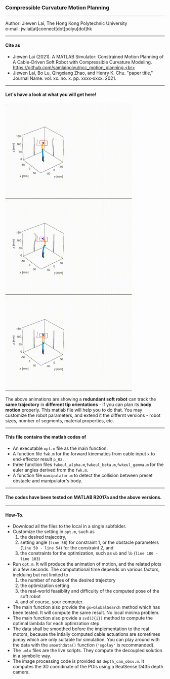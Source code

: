 ### Compressible Curvature Motion Planning

<hr>
Author: Jiewen Lai, The Hong Kong Polytechnic University<br>
e-mail: jw.lai[at]connect[dot]polyu[dot]hk
<hr>

#### Cite as
- Jiewen Lai (2021). A MATLAB Simulator: Constrained Motion Planning of A Cable-Driven Soft Robot with Compressible Curvature Modeling. https://github.com/samlaipolyu/ncc_motion_planning.<br>
- Jiewen Lai, Bo Lu, Qingxiang Zhao, and Henry K. Chu. "paper title," Journal Name. vol. xx. no. x. pp. xxxx-xxxx. 2021.

<hr>


#### Let's have a look at what you will get here!


<img src="/img/gif1.gif" alt="drawing" width="400"/><img src="/img/gif2.gif" alt="drawing" width="400"/><img src="/img/gif3.gif" alt="drawing" width="400"/>

The above animations are showing a **redundant soft robot** can track the **same trajectory** in **different tip orientations** - if you can plan its **body motion** properly. This matlab file will help you to do that. You may customize the robot parameters, and extend it the differnt versions - robot sizes, number of segments, material properties, etc.


<hr>

#### This file contains the matlab codes of
 - An executable `opt.m` file as the main function.
 - A function file `fwk.m` for the forward kinematics from cable input `x` to end-effector result `p_02`.
 - three function files `fwkeul_alpha.m`,`fwkeul_beta.m`,`fwkeul_gamma.m` for the euler angles derived from the `fwk.m`.
 - A function file `manipulator.m` to detect the collision between preset obstacle and manipulator's body.

<hr>

#### The codes have been tested on MATLAB R2017a and the above versions.

<hr>

#### How-To.

- Download all the files to the local in a single subfolder.
- Customize the setting in `opt.m`, such as 
  1. the desired trajecotry,
  2. setting angle (`line 56`) for constraint 1, or the obstacle parameters (`line 50 - line 54`) for the constraint 2, and
  3. the constraints for the optimization, such as `ub` and `lb` (`line 100 - line 103`)
- Run `opt.m`. It will produce the animation of motion, and the related plots in a few seconds. The computational time depends on various factors, inclduing but not limited to 
  1. the number of nodes of the desired trajectory
  2. the optimization setting
  3. the real-world feasiblity and difficulty of the computed pose of the soft robot
  4. and of course, your computer.
- The main function also provide the `gs=GlobalSearch` method which has been tested. It will compute the same result. No local minima problem.
- The main function also provide a `svd(J{i})` method to compute the optimal lambda for each optimzation step.
- The data shall be smoothed before the implementation to the real motors, because the intially computed cable actuations are sometimes jumpy which are only suitable for simulation. You can play around with the data with the `smoothdata()` function (`'sgolay'` is recommanded).
- The `.mlx` files are the live scripts. They compute the decoupled solution in a symbolic way.
- The image processing code is provided as `depth_cam_obsv.m`. It computes the 3D cooridinate of the POIs using a RealSense D435 depth camera.


  
 
